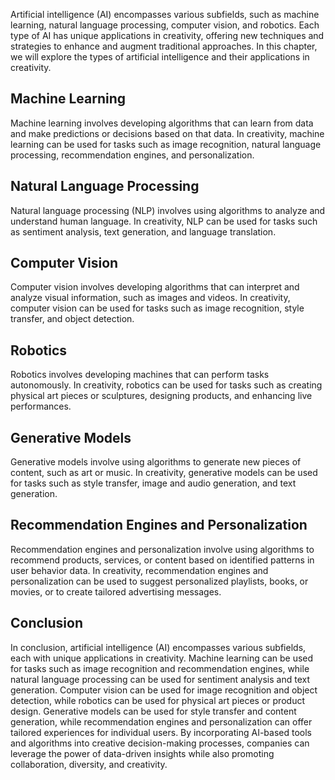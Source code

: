 
Artificial intelligence (AI) encompasses various subfields, such as machine learning, natural language processing, computer vision, and robotics. Each type of AI has unique applications in creativity, offering new techniques and strategies to enhance and augment traditional approaches. In this chapter, we will explore the types of artificial intelligence and their applications in creativity.

Machine Learning
----------------

Machine learning involves developing algorithms that can learn from data and make predictions or decisions based on that data. In creativity, machine learning can be used for tasks such as image recognition, natural language processing, recommendation engines, and personalization.

Natural Language Processing
---------------------------

Natural language processing (NLP) involves using algorithms to analyze and understand human language. In creativity, NLP can be used for tasks such as sentiment analysis, text generation, and language translation.

Computer Vision
---------------

Computer vision involves developing algorithms that can interpret and analyze visual information, such as images and videos. In creativity, computer vision can be used for tasks such as image recognition, style transfer, and object detection.

Robotics
--------

Robotics involves developing machines that can perform tasks autonomously. In creativity, robotics can be used for tasks such as creating physical art pieces or sculptures, designing products, and enhancing live performances.

Generative Models
-----------------

Generative models involve using algorithms to generate new pieces of content, such as art or music. In creativity, generative models can be used for tasks such as style transfer, image and audio generation, and text generation.

Recommendation Engines and Personalization
------------------------------------------

Recommendation engines and personalization involve using algorithms to recommend products, services, or content based on identified patterns in user behavior data. In creativity, recommendation engines and personalization can be used to suggest personalized playlists, books, or movies, or to create tailored advertising messages.

Conclusion
----------

In conclusion, artificial intelligence (AI) encompasses various subfields, each with unique applications in creativity. Machine learning can be used for tasks such as image recognition and recommendation engines, while natural language processing can be used for sentiment analysis and text generation. Computer vision can be used for image recognition and object detection, while robotics can be used for physical art pieces or product design. Generative models can be used for style transfer and content generation, while recommendation engines and personalization can offer tailored experiences for individual users. By incorporating AI-based tools and algorithms into creative decision-making processes, companies can leverage the power of data-driven insights while also promoting collaboration, diversity, and creativity.
